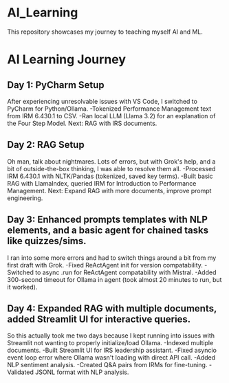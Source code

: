 # AI_Learning
This repository showcases my journey to teaching myself AI and ML.

# AI Learning Journey
## Day 1: PyCharm Setup
After experiencing unresolvable issues with VS Code, I switched to PyCharm for Python/Ollama.
-Tokenized Performance Management text from IRM 6.430.1 to CSV.
-Ran local LLM (Llama 3.2) for an explanation of the Four Step Model.
Next: RAG with IRS documents.

## Day 2: RAG Setup
Oh man, talk about nightmares. Lots of errors, but with Grok's help, and a bit of outside-the-box thinking, I was able to 
resolve them all.
-Processed IRM 6.430.1 with NLTK/Pandas (tokenized, saved key terms).
-Built basic RAG with LlamaIndex, queried IRM for Introduction to Performance Management.
Next: Expand RAG with more documents, improve prompt engineering.

## Day 3: Enhanced prompts templates with NLP elements, and a basic agent for chained tasks like quizzes/sims.
I ran into some more errors and had to switch things around a bit from my first draft with Grok.
-Fixed ReActAgent init for version compatability.
-Switched to async .run for ReActAgent compatability with Mistral.
-Added 300-second timeout for Ollama in agent (took almost 20 minutes to run, but it worked).

## Day 4: Expanded RAG with multiple documents, added Streamlit UI for interactive queries.
So this actually took me two days because I kept running into issues with Streamlit not wanting to properly initialize/load Ollama.
-Indexed multiple documents.
-Built Streamlit UI for IRS leadership assistant.
-Fixed asyncio event loop error where Ollama wasn't loading with direct API call.
-Added NLP sentiment analysis.
-Created Q&A pairs from IRMs for fine-tuning.
-Validated JSONL format with NLP analysis.